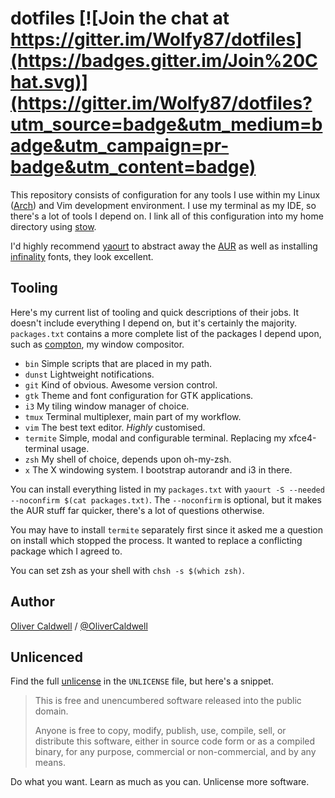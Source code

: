 # dotfiles [![Join the chat at https://gitter.im/Wolfy87/dotfiles](https://badges.gitter.im/Join%20Chat.svg)](https://gitter.im/Wolfy87/dotfiles?utm_source=badge&utm_medium=badge&utm_campaign=pr-badge&utm_content=badge)

This repository consists of configuration for any tools I use within my Linux ([Arch][]) and Vim development environment. I use my terminal as my IDE, so there's a lot of tools I depend on. I link all of this configuration into my home directory using [stow][].

I'd highly recommend [yaourt][] to abstract away the [AUR][] as well as installing [infinality][] fonts, they look excellent.

## Tooling

Here's my current list of tooling and quick descriptions of their jobs. It doesn't include everything I depend on, but it's certainly the majority. `packages.txt` contains a more complete list of the packages I depend upon, such as [compton][], my window compositor.

 * `bin`     Simple scripts that are placed in my path.
 * `dunst`   Lightweight notifications.
 * `git`     Kind of obvious. Awesome version control.
 * `gtk`     Theme and font configuration for GTK applications.
 * `i3`      My tiling window manager of choice.
 * `tmux`    Terminal multiplexer, main part of my workflow.
 * `vim`     The best text editor. *Highly* customised.
 * `termite` Simple, modal and configurable terminal. Replacing my xfce4-terminal usage.
 * `zsh`     My shell of choice, depends upon oh-my-zsh.
 * `x`       The X windowing system. I bootstrap autorandr and i3 in there.

You can install everything listed in my `packages.txt` with `yaourt -S --needed --noconfirm $(cat packages.txt)`. The `--noconfirm` is optional, but it makes the AUR stuff far quicker, there's a lot of questions otherwise.

You may have to install `termite` separately first since it asked me a question on install which stopped the process. It wanted to replace a conflicting package which I agreed to.

You can set zsh as your shell with `chsh -s $(which zsh)`.

## Author

[Oliver Caldwell][] / [@OliverCaldwell][]

## Unlicenced

Find the full [unlicense][] in the `UNLICENSE` file, but here's a snippet.

>This is free and unencumbered software released into the public domain.
>
>Anyone is free to copy, modify, publish, use, compile, sell, or distribute this software, either in source code form or as a compiled binary, for any purpose, commercial or non-commercial, and by any means.

Do what you want. Learn as much as you can. Unlicense more software.

[unlicense]: http://unlicense.org/
[Oliver Caldwell]: http://oli.me.uk/
[@OliverCaldwell]: https://twitter.com/OliverCaldwell
[Arch]: https://www.archlinux.org/
[stow]: http://www.gnu.org/software/stow/
[yaourt]: https://aur.archlinux.org/packages/yaourt/
[AUR]: https://aur.archlinux.org/
[infinality]: https://wiki.archlinux.org/index.php/Infinality
[compton]: https://wiki.archlinux.org/index.php/Compton
